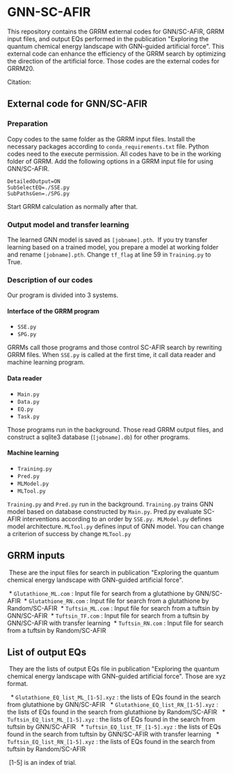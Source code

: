 # GNN-SC-AFIR

This repository contains the GRRM external codes for GNN/SC-AFIR, GRRM input files, and output EQs performed in the publication "Exploring the quantum chemical energy landscape with GNN-guided artificial force". This external code can enhance the efficiency of the GRRM search by optimizing the direction of the artificial force. Those codes are the external codes for GRRM20.

Citation: 

## External code for GNN/SC-AFIR

### Preparation

Copy codes to the same folder as the GRRM input files. Install the necessary packages according to `conda_requirements.txt` file. Python codes need to the execute permission. All codes have to be in the working folder of GRRM. Add the following options in a GRRM input file for using GNN/SC-AFIR.

```
DetailedOutput=ON
SubSelectEQ=./SSE.py
SubPathsGen=./SPG.py
```

Start GRRM calculation as normally after that.

### Output model and transfer learning

The learned GNN model is saved as `[jobname].pth`. 
If you try transfer learning based on a trained model, you prepare a model at working folder and rename `[jobname].pth`. Change `tf_flag` at line 59 in `Training.py` to True.

### Description of our codes

Our program is divided into 3 systems.

#### Interface of the GRRM program

* `SSE.py`
* `SPG.py`

GRRMs call those programs and those control SC-AFIR search by rewriting GRRM files. When `SSE.py` is called at the first time, it call data reader and machine learning program.

#### Data reader

* `Main.py`
* `Data.py`
* `EQ.py`
* `Task.py`

Those programs run in the background. Those read GRRM output files, and construct a sqlite3 database (`[jobname].db`) for other programs.

#### Machine learning

* `Training.py`
* `Pred.py`
* `MLModel.py`
* `MLTool.py`

`Training.py` and `Pred.py` run in the background. `Training.py` trains GNN model based on database constructed by `Main.py`. Pred.py evaluate SC-AFIR interventions according to an order by `SSE.py`. 
`MLModel.py` defines model architecture. `MLTool.py` defines input of GNN model. You can change a criterion of success by change `MLTool.py`

## GRRM inputs

 These are the input files for search in publication "Exploring the quantum chemical energy landscape with GNN-guided artificial force".

 * `Glutathione_ML.com` : Input file for search from a glutathione by GNN/SC-AFIR
 * `Glutathione_RN.com` : Input file for search from a glutathione by Random/SC-AFIR
 * `Tuftsin_ML.com` : Input file for search from a tuftsin by GNN/SC-AFIR
 * `Tuftsin_TF.com` : Input file for search from a tuftsin by GNN/SC-AFIR with transfer learning
 * `Tuftsin_RN.com` : Input file for search from a tuftsin by Random/SC-AFIR

## List of output EQs

 They are the lists of output EQs file in publication "Exploring the quantum chemical energy landscape with GNN-guided artificial force". Those are xyz format.

  * `Glutathione_EQ_list_ML_[1-5].xyz` : the lists of EQs found in the search from glutathione by GNN/SC-AFIR
  * `Glutathione_EQ_list_RN_[1-5].xyz` : the lists of EQs found in the search from glutathione by Random/SC-AFIR
  * `Tuftsin_EQ_list_ML_[1-5].xyz` : the lists of EQs found in the search from tuftsin by GNN/SC-AFIR
  * `Tuftsin_EQ_list_TF_[1-5].xyz` : the lists of EQs found in the search from tuftsin by GNN/SC-AFIR with transfer learning
  * `Tuftsin_EQ_list_RN_[1-5].xyz` : the lists of EQs found in the search from tuftsin by Random/SC-AFIR

 [1-5] is an index of trial.
